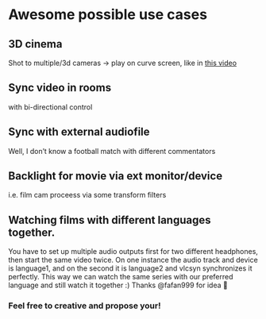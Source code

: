 # Awesome possible use cases

## **3D cinema**   
  Shot to multiple/3d cameras -> play on curve screen, like in [this video](https://youtu.be/PLd-00W2HEg)

## Sync video in rooms   
with bi-directional control

## Sync with external audiofile
Well, I don’t know a football match with different commentators

## Backlight for movie via ext monitor/device
i.e. film cam proceess via some transform filters

## Watching films with different languages together.

You have to set up multiple audio outputs first for two different headphones, then start the same video twice. On one instance the audio track and device is language1, and on the second it is language2 and vlcsyn synchronizes it perfectly. This way we can watch the same series with our preferred language and still watch it together :)
Thanks @fafan999 for idea 🚀

### Feel free to creative and propose your! 
 
